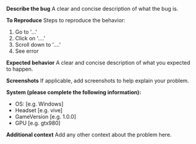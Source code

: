 **Describe the bug**
A clear and concise description of what the bug is.

**To Reproduce**
Steps to reproduce the behavior:
1. Go to '...'
2. Click on '....'
3. Scroll down to '....'
4. See error

**Expected behavior**
A clear and concise description of what you expected to happen.

**Screenshots**
If applicable, add screenshots to help explain your problem.

**System (please complete the following information):**
 - OS: [e.g. Windows]
 - Headset [e.g. vive]
 - GameVersion [e.g. 1.0.0]
 - GPU [e.g. gtx980]

**Additional context**
Add any other context about the problem here.
